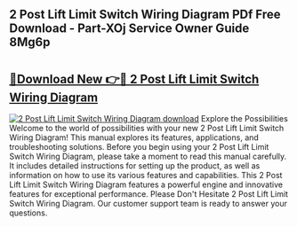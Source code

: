 ## 2 Post Lift Limit Switch Wiring Diagram PDf Free Download - Part-XOj Service Owner Guide 8Mg6p

# <h2><a href="http://dfkwsbk.blite.top/?on=2+Post+Lift+Limit+Switch+Wiring+Diagram">🔗Download New 👉🔴 2 Post Lift Limit Switch Wiring Diagram</a></h2>

[![2 Post Lift Limit Switch Wiring Diagram download](https://i.imgur.com/lujVjoI.png)](http://dfkwsbk.blite.top/?on=2+Post+Lift+Limit+Switch+Wiring+Diagram)
Explore the Possibilities Welcome to the world of possibilities with your new 2 Post Lift Limit Switch Wiring Diagram! This manual explores its features, applications, and troubleshooting solutions. Before you begin using your 2 Post Lift Limit Switch Wiring Diagram, please take a moment to read this manual carefully. It includes detailed instructions for setting up the product, as well as information on how to use its various features and capabilities. This 2 Post Lift Limit Switch Wiring Diagram features a powerful engine and innovative features for exceptional performance. Please Don't Hesitate 2 Post Lift Limit Switch Wiring Diagram. Our customer support team is ready to answer your questions.
